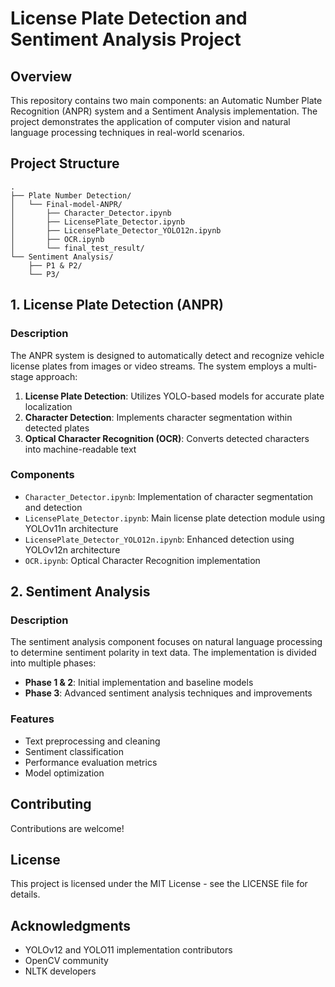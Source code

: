 # License Plate Detection and Sentiment Analysis Project

## Overview
This repository contains two main components: an Automatic Number Plate Recognition (ANPR) system and a Sentiment Analysis implementation. The project demonstrates the application of computer vision and natural language processing techniques in real-world scenarios.

## Project Structure
```
.
├── Plate Number Detection/
│   └── Final-model-ANPR/
│       ├── Character_Detector.ipynb
│       ├── LicensePlate_Detector.ipynb
│       ├── LicensePlate_Detector_YOLO12n.ipynb
│       ├── OCR.ipynb
│       └── final_test_result/
└── Sentiment Analysis/
    ├── P1 & P2/
    └── P3/
```

## 1. License Plate Detection (ANPR)

### Description
The ANPR system is designed to automatically detect and recognize vehicle license plates from images or video streams. The system employs a multi-stage approach:

1. **License Plate Detection**: Utilizes YOLO-based models for accurate plate localization
2. **Character Detection**: Implements character segmentation within detected plates
3. **Optical Character Recognition (OCR)**: Converts detected characters into machine-readable text

### Components
- `Character_Detector.ipynb`: Implementation of character segmentation and detection
- `LicensePlate_Detector.ipynb`: Main license plate detection module using YOLOv11n architecture
- `LicensePlate_Detector_YOLO12n.ipynb`: Enhanced detection using YOLOv12n architecture
- `OCR.ipynb`: Optical Character Recognition implementation

## 2. Sentiment Analysis

### Description
The sentiment analysis component focuses on natural language processing to determine sentiment polarity in text data. The implementation is divided into multiple phases:

- **Phase 1 & 2**: Initial implementation and baseline models
- **Phase 3**: Advanced sentiment analysis techniques and improvements

### Features
- Text preprocessing and cleaning
- Sentiment classification
- Performance evaluation metrics
- Model optimization


## Contributing
Contributions are welcome!

## License
This project is licensed under the MIT License - see the LICENSE file for details.

## Acknowledgments
- YOLOv12 and YOLO11 implementation contributors
- OpenCV community
- NLTK developers
